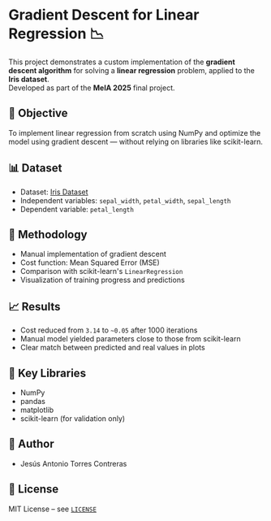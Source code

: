 # Gradient Descent for Linear Regression 📉

This project demonstrates a custom implementation of the **gradient descent algorithm** for solving a **linear regression** problem, applied to the **Iris dataset**.  
Developed as part of the **MeIA 2025** final project.

## 🎯 Objective

To implement linear regression from scratch using NumPy and optimize the model using gradient descent — without relying on libraries like scikit-learn.

## 📊 Dataset

- Dataset: [Iris Dataset](https://scikit-learn.org/stable/auto_examples/datasets/plot_iris_dataset.html)
- Independent variables: `sepal_width`, `petal_width`, `sepal_length`
- Dependent variable: `petal_length`

## 🔁 Methodology

- Manual implementation of gradient descent
- Cost function: Mean Squared Error (MSE)
- Comparison with scikit-learn's `LinearRegression`
- Visualization of training progress and predictions

## 📈 Results

- Cost reduced from `3.14` to `~0.05` after 1000 iterations
- Manual model yielded parameters close to those from scikit-learn
- Clear match between predicted and real values in plots

## 📎 Key Libraries

- NumPy
- pandas
- matplotlib
- scikit-learn (for validation only)

## 🧠 Author

- Jesús Antonio Torres Contreras

## 📄 License

MIT License – see [`LICENSE`](./LICENSE)

